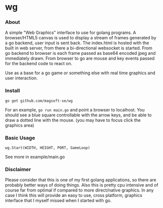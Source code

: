 # wg

### About
A simple "Web Graphics" interface to use for golang programs.
A browser/HTML5 canvas is used to display a stream of frames generated by a go backend, user input is sent back.
The index.html is hosted with the built in web server, from there a
bi-directional websocket is started. From go backend to browser is each frame passed
as base64 encoded jpeg and immediately drawn. From browser to go
are mouse and key events passed for the backend code to react on.

Use as a base for a go game or something else with real time graphics and user interaction.

### Install
```
go get github.com/magsoft-se/wg
```
For an example, `go run main.go` and point a browser to localhost.
You should see a blue square controllable with the arrow keys, and be able to draw a dotted line with the mouse. (you may have to focus click the graphics area)

### Basic Usage
```
wg.Start(WIDTH, HEIGHT, PORT, GameLoop)
```
See more in example/main.go

### Disclaimer
Please consider that this is one of my first golang applications, so there are probably better ways of doing things.
Also this is pretty cpu intensive and of course far from optimal if compared to more direct/native graphics.
In any case I think this will provide an easy to use, cross platform, graphics interface that I myself missed when I started with go.
